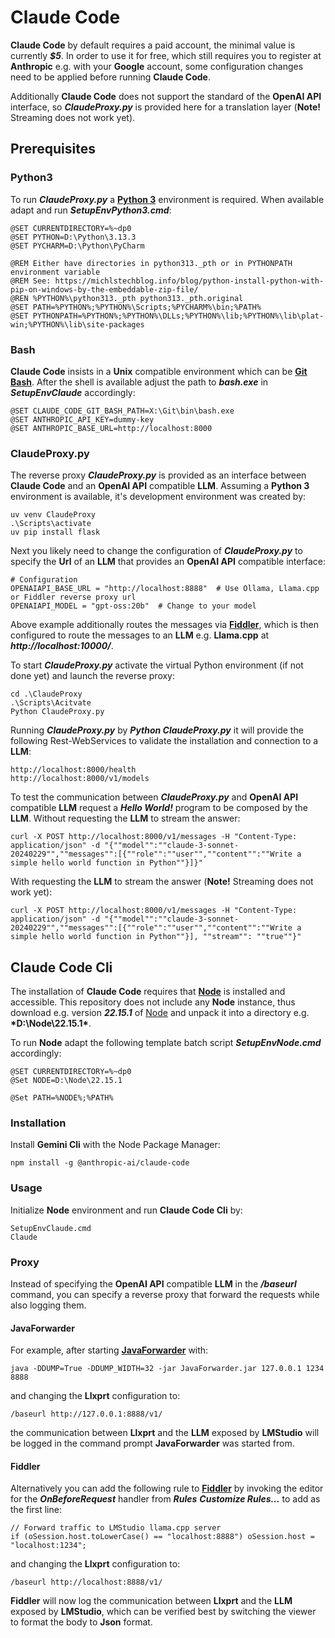 # Claude Code

**Claude Code** by default requires a paid account, the minimal value is currently <b>*$5*</b>.
In order to use it for free, which still requires you to register at **Anthropic** e.g. with your **Google** account, 
some configuration changes need to be applied before running **Claude Code**.

Additionally **Claude Code** does not support the standard of the **OpenAI API** interface, so <b>*ClaudeProxy.py*</b> is
provided here for a translation layer (**Note!** Streaming does not work yet).

## Prerequisites

### Python3

To run <b>*ClaudeProxy.py*</b> a **[Python 3](https://www.python.org/downloads/windows/)** environment is required.
When available adapt and run <b>*SetupEnvPython3.cmd*</b>:

```
@SET CURRENTDIRECTORY=%~dp0
@SET PYTHON=D:\Python\3.13.3
@SET PYCHARM=D:\Python\PyCharm

@REM Either have directories in python313._pth or in PYTHONPATH environment variable
@REM See: https://michlstechblog.info/blog/python-install-python-with-pip-on-windows-by-the-embeddable-zip-file/
@REN %PYTHON%\python313._pth python313._pth.original
@SET PATH=%PYTHON%;%PYTHON%\Scripts;%PYCHARM%\bin;%PATH%
@SET PYTHONPATH=%PYTHON%;%PYTHON%\DLLs;%PYTHON%\lib;%PYTHON%\lib\plat-win;%PYTHON%\lib\site-packages
```

### Bash

**Claude Code** insists in a **Unix** compatible environment which can be **[Git Bash](https://git-scm.com/downloads/win)**.
After the shell is available adjust the path to <b>*bash.exe*</b> in <b>*SetupEnvClaude*</b> accordingly:

```
@SET CLAUDE_CODE_GIT_BASH_PATH=X:\Git\bin\bash.exe
@SET ANTHROPIC_API_KEY=dummy-key
@SET ANTHROPIC_BASE_URL=http://localhost:8000
```

### ClaudeProxy.py

The reverse proxy <b>*ClaudeProxy.py*</b> is provided as an interface between **Claude Code** and an **OpenAI API** compatible
**LLM**.
Assuming a **Python 3** environment is available, it's development environment was created by:

```
uv venv ClaudeProxy
.\Scripts\activate
uv pip install flask
```

Next you likely need to change the configuration of <b>*ClaudeProxy.py*</b> to specify the **Url** of an **LLM** that provides
an **OpenAI API** compatible interface: 

```
# Configuration
OPENAIAPI_BASE_URL = "http://localhost:8888"  # Use Ollama, Llama.cpp or Fiddler reverse proxy url
OPENAIAPI_MODEL = "gpt-oss:20b"  # Change to your model
```

Above example additionally routes the messages via **[Fiddler](https://www.telerik.com/fiddler)**, which is then configured to
route the messages to an **LLM** e.g. **Llama.cpp** at <b>*http://localhost:10000/*</b>. 

To start <b>*ClaudeProxy.py*</b> activate the virtual Python environment (if not done yet) and launch the reverse proxy:

```
cd .\ClaudeProxy
.\Scripts\Acitvate
Python ClaudeProxy.py

```

Running <b>*ClaudeProxy.py*</b> by <b>*Python ClaudeProxy.py*</b> it will provide the following Rest-WebServices to
validate the installation and connection to a **LLM**:

```
http://localhost:8000/health
http://localhost:8000/v1/models
```

To test the communication between <b>*ClaudeProxy.py*</b> and **OpenAI API** compatible **LLM** request a <b>*Hello World!*</b>
program to be composed by the **LLM**.
Without requesting the **LLM** to stream the answer:

```
curl -X POST http://localhost:8000/v1/messages -H "Content-Type: application/json" -d "{""model"":""claude-3-sonnet-20240229"",""messages"":[{""role"":""user"",""content"":""Write a simple hello world function in Python""}]}"
```

With requesting the **LLM** to stream the answer (**Note!** Streaming does not work yet):


```
curl -X POST http://localhost:8000/v1/messages -H "Content-Type: application/json" -d "{""model"":""claude-3-sonnet-20240229"",""messages"":[{""role"":""user"",""content"":""Write a simple hello world function in Python""}], ""stream"": ""true""}"
```

## Claude Code Cli

The installation of **Claude Code** requires that **[Node](https://nodejs.org/)** is installed and accessible.
This repository does not include any **Node** instance, thus download e.g. version <b>*22.15.1*</b> of 
[Node](https://nodejs.org/dist/v22.15.1/node-v22.15.1-win-x64.zip) and unpack it into a directory e.g. <b>*D:\Node\22.15.1\*</b>.

To run **Node** adapt the following template batch script <b>*SetupEnvNode.cmd*</b> accordingly:

```
@SET CURRENTDIRECTORY=%~dp0
@Set NODE=D:\Node\22.15.1

@Set PATH=%NODE%;%PATH%
```

### Installation

Install **Gemini Cli** with the Node Package Manager:

```
npm install -g @anthropic-ai/claude-code
```

### Usage

Initialize **Node** environment and run **Claude Code Cli** by:

```
SetupEnvClaude.cmd
Claude
```

### Proxy

Instead of specifying the **OpenAI API** compatible **LLM** in the <b>*/baseurl*</b> command, you can specify a reverse proxy that forward the requests while also logging them.

#### JavaForwarder

For example, after starting **[JavaForwarder](https://github.com/Warpguru/JavaForwarder)** with:

```
java -DDUMP=True -DDUMP_WIDTH=32 -jar JavaForwarder.jar 127.0.0.1 1234 8888
```

and changing the **Llxprt** configuration to:

```
/baseurl http://127.0.0.1:8888/v1/
```

the communication between **Llxprt** and the **LLM** exposed by **LMStudio** will be logged in the command prompt **JavaForwarder** was started from.

#### Fiddler

Alternatively you can add the following rule to **[Fiddler](https://www.telerik.com/fiddler)** by invoking the editor for the <b>*OnBeforeRequest*</b> handler from <b>*Rules*</b> <b>*Customize Rules...*</b> to add as the first line:

```
// Forward traffic to LMStudio llama.cpp server
if (oSession.host.toLowerCase() == "localhost:8888") oSession.host = "localhost:1234"; 
```

and changing the **Llxprt** configuration to:

```
/baseurl http://localhost:8888/v1/
```

**Fiddler** will now log the communication between **Llxprt** and the **LLM** exposed by **LMStudio**, which can be verified best by switching the viewer to format the body to **Json** format.
